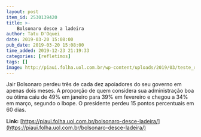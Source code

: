 ```yaml
---
layout: post
item_id: 2530139420
title: >-
    Bolsonaro desce a ladeira
author: Tatu D'Oquei
date: 2019-03-20 15:08:00
pub_date: 2019-03-20 15:08:00
time_added: 2019-12-23 21:19:33
categories: [refletimos]
tags: []
image: http://piaui.folha.uol.com.br/wp-content/uploads/2019/03/teste_redes_2003.jpg
---
```


Jair Bolsonaro perdeu três de cada dez apoiadores do seu governo em apenas dois meses. A proporção de quem considera sua administração boa ou ótima caiu de 49% em janeiro para 39% em fevereiro e chegou a 34% em março, segundo o Ibope. O presidente perdeu 15 pontos percentuais em 60 dias.

**Link:** [https://piaui.folha.uol.com.br/bolsonaro-desce-ladeira/](https://piaui.folha.uol.com.br/bolsonaro-desce-ladeira/)


